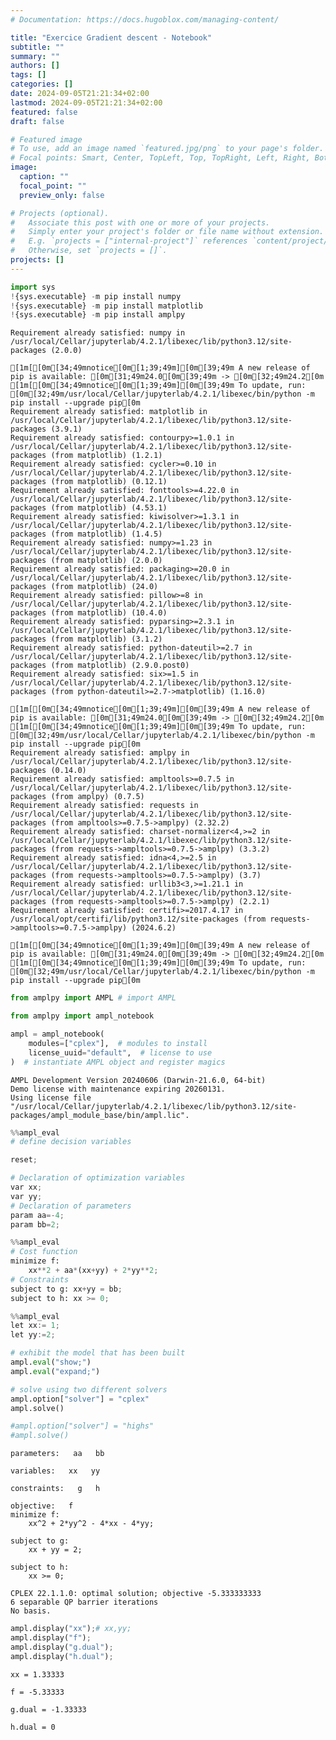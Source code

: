 ```yaml
---
# Documentation: https://docs.hugoblox.com/managing-content/

title: "Exercice Gradient descent - Notebook"
subtitle: ""
summary: ""
authors: []
tags: []
categories: []
date: 2024-09-05T21:21:34+02:00
lastmod: 2024-09-05T21:21:34+02:00
featured: false
draft: false

# Featured image
# To use, add an image named `featured.jpg/png` to your page's folder.
# Focal points: Smart, Center, TopLeft, Top, TopRight, Left, Right, BottomLeft, Bottom, BottomRight.
image:
  caption: ""
  focal_point: ""
  preview_only: false

# Projects (optional).
#   Associate this post with one or more of your projects.
#   Simply enter your project's folder or file name without extension.
#   E.g. `projects = ["internal-project"]` references `content/project/deep-learning/index.md`.
#   Otherwise, set `projects = []`.
projects: []
---
```

```python
import sys
!{sys.executable} -m pip install numpy
!{sys.executable} -m pip install matplotlib
!{sys.executable} -m pip install amplpy
```

    Requirement already satisfied: numpy in /usr/local/Cellar/jupyterlab/4.2.1/libexec/lib/python3.12/site-packages (2.0.0)
    
    [1m[[0m[34;49mnotice[0m[1;39;49m][0m[39;49m A new release of pip is available: [0m[31;49m24.0[0m[39;49m -> [0m[32;49m24.2[0m
    [1m[[0m[34;49mnotice[0m[1;39;49m][0m[39;49m To update, run: [0m[32;49m/usr/local/Cellar/jupyterlab/4.2.1/libexec/bin/python -m pip install --upgrade pip[0m
    Requirement already satisfied: matplotlib in /usr/local/Cellar/jupyterlab/4.2.1/libexec/lib/python3.12/site-packages (3.9.1)
    Requirement already satisfied: contourpy>=1.0.1 in /usr/local/Cellar/jupyterlab/4.2.1/libexec/lib/python3.12/site-packages (from matplotlib) (1.2.1)
    Requirement already satisfied: cycler>=0.10 in /usr/local/Cellar/jupyterlab/4.2.1/libexec/lib/python3.12/site-packages (from matplotlib) (0.12.1)
    Requirement already satisfied: fonttools>=4.22.0 in /usr/local/Cellar/jupyterlab/4.2.1/libexec/lib/python3.12/site-packages (from matplotlib) (4.53.1)
    Requirement already satisfied: kiwisolver>=1.3.1 in /usr/local/Cellar/jupyterlab/4.2.1/libexec/lib/python3.12/site-packages (from matplotlib) (1.4.5)
    Requirement already satisfied: numpy>=1.23 in /usr/local/Cellar/jupyterlab/4.2.1/libexec/lib/python3.12/site-packages (from matplotlib) (2.0.0)
    Requirement already satisfied: packaging>=20.0 in /usr/local/Cellar/jupyterlab/4.2.1/libexec/lib/python3.12/site-packages (from matplotlib) (24.0)
    Requirement already satisfied: pillow>=8 in /usr/local/Cellar/jupyterlab/4.2.1/libexec/lib/python3.12/site-packages (from matplotlib) (10.4.0)
    Requirement already satisfied: pyparsing>=2.3.1 in /usr/local/Cellar/jupyterlab/4.2.1/libexec/lib/python3.12/site-packages (from matplotlib) (3.1.2)
    Requirement already satisfied: python-dateutil>=2.7 in /usr/local/Cellar/jupyterlab/4.2.1/libexec/lib/python3.12/site-packages (from matplotlib) (2.9.0.post0)
    Requirement already satisfied: six>=1.5 in /usr/local/Cellar/jupyterlab/4.2.1/libexec/lib/python3.12/site-packages (from python-dateutil>=2.7->matplotlib) (1.16.0)
    
    [1m[[0m[34;49mnotice[0m[1;39;49m][0m[39;49m A new release of pip is available: [0m[31;49m24.0[0m[39;49m -> [0m[32;49m24.2[0m
    [1m[[0m[34;49mnotice[0m[1;39;49m][0m[39;49m To update, run: [0m[32;49m/usr/local/Cellar/jupyterlab/4.2.1/libexec/bin/python -m pip install --upgrade pip[0m
    Requirement already satisfied: amplpy in /usr/local/Cellar/jupyterlab/4.2.1/libexec/lib/python3.12/site-packages (0.14.0)
    Requirement already satisfied: ampltools>=0.7.5 in /usr/local/Cellar/jupyterlab/4.2.1/libexec/lib/python3.12/site-packages (from amplpy) (0.7.5)
    Requirement already satisfied: requests in /usr/local/Cellar/jupyterlab/4.2.1/libexec/lib/python3.12/site-packages (from ampltools>=0.7.5->amplpy) (2.32.2)
    Requirement already satisfied: charset-normalizer<4,>=2 in /usr/local/Cellar/jupyterlab/4.2.1/libexec/lib/python3.12/site-packages (from requests->ampltools>=0.7.5->amplpy) (3.3.2)
    Requirement already satisfied: idna<4,>=2.5 in /usr/local/Cellar/jupyterlab/4.2.1/libexec/lib/python3.12/site-packages (from requests->ampltools>=0.7.5->amplpy) (3.7)
    Requirement already satisfied: urllib3<3,>=1.21.1 in /usr/local/Cellar/jupyterlab/4.2.1/libexec/lib/python3.12/site-packages (from requests->ampltools>=0.7.5->amplpy) (2.2.1)
    Requirement already satisfied: certifi>=2017.4.17 in /usr/local/opt/certifi/lib/python3.12/site-packages (from requests->ampltools>=0.7.5->amplpy) (2024.6.2)
    
    [1m[[0m[34;49mnotice[0m[1;39;49m][0m[39;49m A new release of pip is available: [0m[31;49m24.0[0m[39;49m -> [0m[32;49m24.2[0m
    [1m[[0m[34;49mnotice[0m[1;39;49m][0m[39;49m To update, run: [0m[32;49m/usr/local/Cellar/jupyterlab/4.2.1/libexec/bin/python -m pip install --upgrade pip[0m



```python
from amplpy import AMPL # import AMPL
```


```python
from amplpy import ampl_notebook

ampl = ampl_notebook(
    modules=["cplex"],  # modules to install
    license_uuid="default",  # license to use
)  # instantiate AMPL object and register magics
```

    AMPL Development Version 20240606 (Darwin-21.6.0, 64-bit)
    Demo license with maintenance expiring 20260131.
    Using license file "/usr/local/Cellar/jupyterlab/4.2.1/libexec/lib/python3.12/site-packages/ampl_module_base/bin/ampl.lic".
    



```python
%%ampl_eval
# define decision variables

reset;

# Declaration of optimization variables
var xx;
var yy;
# Declaration of parameters
param aa=-4;
param bb=2;
```


```python
%%ampl_eval
# Cost function
minimize f: 
    xx**2 + aa*(xx+yy) + 2*yy**2;
# Constraints
subject to g: xx+yy = bb;
subject to h: xx >= 0;
```


```python
%%ampl_eval
let xx:= 1;
let yy:=2;
```


```python
# exhibit the model that has been built
ampl.eval("show;")
ampl.eval("expand;")

# solve using two different solvers
ampl.option["solver"] = "cplex"
ampl.solve()

#ampl.option["solver"] = "highs"
#ampl.solve()
```

    
    parameters:   aa   bb
    
    variables:   xx   yy
    
    constraints:   g   h
    
    objective:   f
    minimize f:
    	xx^2 + 2*yy^2 - 4*xx - 4*yy;
    
    subject to g:
    	xx + yy = 2;
    
    subject to h:
    	xx >= 0;
    
    CPLEX 22.1.1.0: optimal solution; objective -5.333333333
    6 separable QP barrier iterations
    No basis.



```python
ampl.display("xx");# xx,yy;
ampl.display("f");
ampl.display("g.dual");
ampl.display("h.dual");
```

    xx = 1.33333
    
    f = -5.33333
    
    g.dual = -1.33333
    
    h.dual = 0
    



```python

```

